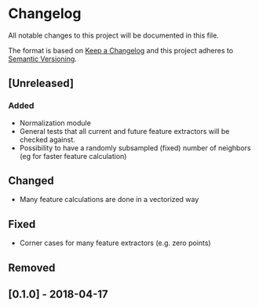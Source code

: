 # Changelog
All notable changes to this project will be documented in this file.

The format is based on [Keep a Changelog](https://keepachangelog.com/en/1.0.0/)
and this project adheres to [Semantic Versioning](https://semver.org/spec/v2.0.0.html).

## [Unreleased]
### Added
- Normalization module
- General tests that all current and future feature extractors will be checked against.
- Possibility to have a randomly subsampled (fixed) number of neighbors (eg for faster feature calculation) 

## Changed
- Many feature calculations are done in a vectorized way

## Fixed
- Corner cases for many feature extractors (e.g. zero points)

## Removed

## [0.1.0] - 2018-04-17
